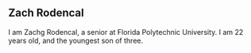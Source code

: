 ## Zach Rodencal

I am Zachg Rodencal, a senior at Florida Polytechnic University. I am 22 years old, and the youngest son of three.

